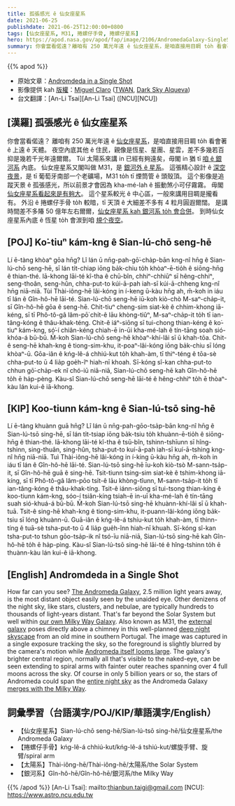 ```yaml
---
title: 孤張感光 ê 仙女座星系
date: 2021-06-25
publishdate: 2021-06-25T12:00:00+0800
tags: [仙女座星系, M31, 捲螺仔手骨, 捲螺仔星系]
hero: https://apod.nasa.gov/apod/fap/image/2106/AndromedaGalaxy-SingleShotMina-4688-net1200.jpg
summary: 你會當看偌遠？離咱有 250 萬光年遠 ê 仙女座星系，是咱直接用目睭 to̍h 看會著 ê 上遠 ê 天體。
---
```


{{% apod %}}

- 原始文章：[Andromdeda in a Single Shot](https://apod.nasa.gov/apod/ap210625.html)
- 影像提供 kah [版權][copyright]：[Miguel Claro](http://www.miguelclaro.com/wp/) ([TWAN](http://www.twanight.org/claro), [Dark Sky Alqueva](http://www.darkskyalqueva.com/))
- 台文翻譯：[An-Li Tsai][An-Li Tsai] ([NCU][NCU])

## [漢羅] 孤張感光 ê 仙女座星系
你會當看偌遠？
離咱有 250 萬光年遠 ê [仙女座星系][The Andromeda Galaxy]，是咱直接用目睭 to̍h 看會著 ê 上遠 ê 天體。
夜空內底其他 ê 住民，親像是恆星、星團、星雲，差不多幾若百抑是幾若千光年遠爾爾。
Tùi 太陽系來講 in 已經有夠遠矣，毋閣 in 猶 tī [咱 ê 銀河系][our own Milky Way Galaxy] 內底。
仙女座星系又閣叫做 M31，是 [銀河外 ê 星系][external galaxy]。
這張精心設計 ê [深空夜景][deep night skyscape]，是 tī 葡萄牙南部一个老礦場，M31 to̍h tī 煙筒管 ê 頭殼頂。
這个影像是追蹤天景 ê 孤張感光，所以前景才會因為 kha-mé-lah ê 振動煞小可仔霧霧。
毋閣 [仙女座星系看起來是有夠大][Andromeda itself looms large]。
這个星系較光 ê 中心區，一般來講用目睭是攏看有。
外沿 ê 捲螺仔手骨 to̍h 較暗，tī 天頂 ê 大細差不多有 4 粒月圓遐爾闊。
是講時間差不多賰 50 億年左右爾爾，[仙女座星系 kah 銀河系 to̍h 會合併][merges with the Milky Way]。
到時仙女座星系內底 ê 恆星 to̍h 會湠到咱 [規个夜空][entire night sky]。


## [POJ] Ko͘-tiuⁿ kám-kng ê Sian-lú-chō seng-hē
Lí ē-tàng khòaⁿ gōa hn̄g?
Lî lán ū nn̄g-pah-gō͘-cha̍p-bān kng-nî hn̄g ê Sian-lú-chō seng-hē, sī lán ti̍t-chiap iōng ba̍k-chiu to̍h khòaⁿ-ē-tio̍h ê siōng-hn̄g ê thian-thé.
Iā-khong lāi-té kî-tha ê chū-bîn, chhiⁿ-chhiūⁿ sī hêng-chhiⁿ, seng-thoân, seng-hûn, chha-put-to kúi-ā-pah iah-sī kúi-ā-chheng kng-nî hn̄g niā-niā.
Tùi Thài-iông-hē lâi-kóng in í-keng ū-kàu hn̄g ah, m̄-koh in iáu tī lán ê Gîn-hô-hē lāi-té.
Sian-lú-chō seng-hē iū-koh kiò-chò M-saⁿ-cha̍p-it, sī Gîn-hô-hē gōa ê seng-hē.
Chit-tiuⁿ cheng-sim siat-kè ê chhim-khong iā-kéng, sī tī Phô-tô-gâ lâm-pō͘ chi̍t-ê lāu khòng-tiûⁿ, M-saⁿ-cha̍p-it to̍h tī ian-tâng-kóng ê thâu-khak-téng.
Chit-ê iáⁿ-siōng sī tui-chong thian-kéng ê ko͘-tiuⁿ kám-kng, só͘-í chiân-kéng chiah-ē in-ūi kha-mé-lah ê tín-tāng soah sió-khóa-á bū-bū.
M̄-koh Sian-lú-chō seng-hē khòaⁿ-khí-lâi sī ū khah-tōa.
Chit-ê seng-hē khah-kng ê tiong-sim-khu, it-poaⁿ-lâi-kóng iōng ba̍k-chiu sī lóng khòaⁿ-ū.
Gōa-iân ê kńg-lê-á chhiú-kut to̍h khah-àm, tī thiⁿ-téng ê tōa-sè chha-put-to ū 4 lia̍p goe̍h-îⁿ hiah-nī khoah.
Sī-kóng sî-kan chha-put-to chhun gō͘-cha̍p-ek nî chó-iū niā-niā, Sian-lú-chō seng-hē kah Gîn-hô-hē to̍h ē ha̍p-pèng.
Kàu-sî Sian-lú-chō seng-hē lāi-té ê hêng-chhiⁿ to̍h ē thòaⁿ-kàu lán kui-ê iā-khong.


## [KIP] Koo-tiunn kám-kng ê Sian-lú-tsō sing-hē
Lí ē-tàng khuànn guā hn̄g?
Lî lán ū nn̄g-pah-gōo-tsa̍p-bān kng-nî hn̄g ê Sian-lú-tsō sing-hē, sī lán ti̍t-tsiap iōng ba̍k-tsiu to̍h khuànn-ē-tio̍h ê siōng-hn̄g ê thian-thé.
Iā-khong lāi-té kî-tha ê tsū-bîn, tshinn-tshīunn sī hîng-tshinn, sing-thuân, sing-hûn, tsha-put-to kuí-ā-pah iah-sī kuí-ā-tshing kng-nî hn̄g niā-niā.
Tuì Thài-iông-hē lâi-kóng in í-king ū-kàu hn̄g ah, m̄-koh in iáu tī lán ê Gîn-hô-hē lāi-té.
Sian-lú-tsō sing-hē īu-koh kiò-tsò M-sann-tsa̍p-it, sī Gîn-hô-hē guā ê sing-hē.
Tsit-tiunn tsing-sim siat-kè ê tshim-khong iā-kíng, sī tī Phô-tô-gâ lâm-pōo tsi̍t-ê lāu khòng-tîunn, M-sann-tsa̍p-it to̍h tī ian-tâng-kóng ê thâu-khak-tíng.
Tsit-ê iánn-siōng sī tui-tsong thian-kíng ê koo-tiunn kám-kng, sóo-í tsiân-kíng tsiah-ē in-uī kha-mé-lah ê tín-tāng suah sió-khuá-á bū-bū.
M̄-koh Sian-lú-tsō sing-hē khuànn-khí-lâi sī ū khah-tuā.
Tsit-ê sing-hē khah-kng ê tiong-sim-khu, it-puann-lâi-kóng iōng ba̍k-tsiu sī lóng khuànn-ū.
Guā-iân ê kńg-lê-á tshíu-kut to̍h khah-àm, tī thinn-tíng ê tuā-sè tsha-put-to ū 4 lia̍p gue̍h-înn hiah-nī khuah.
Sī-kóng sî-kan tsha-put-to tshun gōo-tsa̍p-ik nî tsó-īu niā-niā, Sian-lú-tsō sing-hē kah Gîn-hô-hē to̍h ē ha̍p-pìng.
Kàu-sî Sian-lú-tsō sing-hē lāi-té ê hîng-tshinn to̍h ē thuànn-kàu lán kui-ê iā-khong.


## [English] Andromdeda in a Single Shot

How far can you see?
[The Andromeda Galaxy][The Andromeda Galaxy], 2.5 million light years away, is the most distant object easily seen by the unaided eye.
Other denizens of the night sky, like stars, clusters, and nebulae, are typically hundreds to thousands of light-years distant.
That's far beyond the Solar System but well within [our own Milky Way Galaxy][our own Milky Way Galaxy].
Also known as M31, the [external galaxy][external galaxy] poses directly above a chimney in this well-planned [deep night skyscape][deep night skyscape] from an old mine in southern Portugal.
The image was captured in a single exposure tracking the sky, so the foreground is slightly blurred by the camera's motion while [Andromeda itself looms large][Andromeda itself looms large].
The galaxy's brighter central region, normally all that's visible to the naked-eye, can be seen extending to spiral arms with fainter outer reaches spanning over 4 full moons across the sky.
Of course in only 5 billion years or so, the stars of Andromeda could span the [entire night sky][entire night sky] as the Andromeda Galaxy [merges with the Milky Way][merges with the Milky Way].


## 詞彙學習（台語漢字/POJ/KIP/華語漢字/English）


- 【仙女座星系】Sian-lú-chō seng-hē/Sian-lú-tsō sing-hē/仙女座星系/the Andromeda Galaxy
- 【捲螺仔手骨】kńg-lê-á chhiú-kut/kńg-lê-á tshiú-kut/螺旋手臂、旋臂/spiral arm
- 【太陽系】Thài-iông-hē/Thài-iông-hē/太陽系/the Solar System
- 【銀河系】Gîn-hô-hē/Gîn-hô-hē/銀河系/the Milky Way




{{% /apod %}}
[An-Li Tsai]: mailto:thianbun.taigi@gmail.com
[NCU]: https://www.astro.ncu.edu.tw

[copyright]: https://apod.nasa.gov/apod/fap/lib/about_apod.html#srapply


[The Andromeda Galaxy]:http://en.wikipedia.org/wiki/Andromeda_Galaxy
[our own Milky Way Galaxy]:https://apod.nasa.gov/apod/fap/ap110520.html
[external galaxy]:https://apod.nasa.gov/apod/fap/ap200430.html
[deep night skyscape]:https://www.miguelclaro.com/wp/portfolio/andromeda-galaxy-shinning-perfectly-aligned-with-a-chimney-in-a-single-photo-exposure/
[Andromeda itself looms large]:https://apod.nasa.gov/apod/fap/ap200925.html
[entire night sky]:https://hubblesite.org/contents/media/images/2012/20/3038-Image.html?news=true
[merges with the Milky Way]:https://en.wikipedia.org/wiki/Andromeda%E2%80%93Milky_Way_collision
